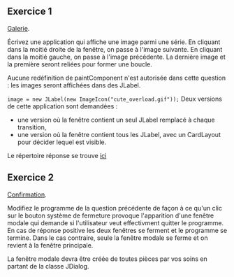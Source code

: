 ## Exercice 1

<u>Galerie</u>. 

Écrivez une application qui affiche une image parmi une série. En cliquant dans la moitié droite de la fenêtre, on passe à l'image suivante. En cliquant dans la moitié gauche, on passe à l'image précédente. La dernière image et la première seront reliées pour former une boucle.

Aucune redéfinition de paintComponent n'est autorisée dans cette question : les images seront affichées dans des JLabel.

`image = new JLabel(new ImageIcon("cute_overload.gif"));`
Deux versions de cette application sont demandées :

- une version où la fenêtre contient un seul JLabel remplacé à chaque transition,
- une version où la fenêtre contient tous les JLabel, avec un CardLayout pour décider lequel est visible.

Le répertoire réponse se trouve [ici](https://github.com/shanalfe/Travaux-Pratiques/tree/master/ACDA3.1/TP02%20Transitions/Confirmation)

## Exercice 2

<u>Confirmation</u>. 

Modifiez le programme de la question précédente de façon à ce qu'un clic sur le bouton système de fermeture provoque l'apparition d'une fenêtre modale qui demande si l'utilisateur veut effectivment quitter le programme. En cas de réponse positive les deux fenêtres se ferment et le programme se termine. Dans le cas contraire, seule la fenêtre modale se ferme et on revient à la fenêtre principale.

La fenêtre modale devra être créée de toutes pièces par vos soins en partant de la classe JDialog.